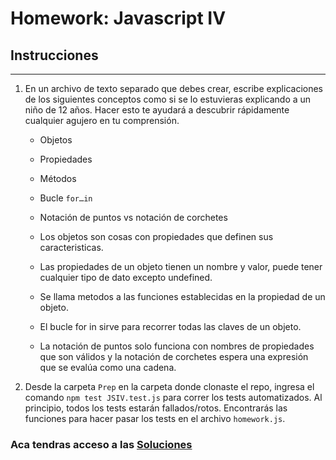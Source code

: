 # Homework: Javascript IV

## Instrucciones
---
1. En un archivo de texto separado que debes crear, escribe explicaciones de los siguientes conceptos como si se lo estuvieras explicando a un niño de 12 años. Hacer esto te ayudará a descubrir rápidamente cualquier agujero en tu comprensión.

	* Objetos
	* Propiedades
	* Métodos
	* Bucle `for…in`
	* Notación de puntos vs notación de corchetes

	* Los objetos son cosas con propiedades que definen sus caracteristicas.

	* Las propiedades de un objeto tienen un nombre y valor, puede tener cualquier tipo de dato excepto undefined.

	* Se llama metodos a las funciones establecidas en la propiedad de un objeto.

	* El bucle for in sirve para recorrer todas las claves de un objeto.

	* La notación de puntos solo funciona con nombres de propiedades que son válidos y la notación de corchetes espera una expresión que se evalúa como una cadena.



2. Desde la carpeta `Prep` en la carpeta donde clonaste el repo, ingresa el comando `npm test JSIV.test.js` para correr los tests automatizados. Al principio, todos los tests estarán fallados/rotos. Encontrarás las funciones para hacer pasar los tests en el archivo `homework.js`.

### Aca tendras acceso a las [Soluciones](https://github.com/atralice/Curso.Prep.Henry/blob/solution/05-JS-IV/homework/homework.js)